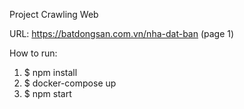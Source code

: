 Project Crawling Web

  URL: https://batdongsan.com.vn/nha-dat-ban (page 1)

How to run:

  1. $ npm install
  2. $ docker-compose up
  3. $ npm start


